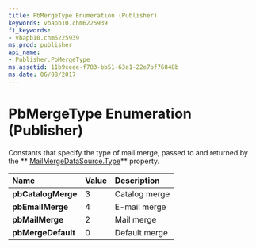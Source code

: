 ```yaml
---
title: PbMergeType Enumeration (Publisher)
keywords: vbapb10.chm6225939
f1_keywords:
- vbapb10.chm6225939
ms.prod: publisher
api_name:
- Publisher.PbMergeType
ms.assetid: 11b9ceee-f783-bb51-63a1-22e7bf76848b
ms.date: 06/08/2017
---
```



# PbMergeType Enumeration (Publisher)

Constants that specify the type of mail merge, passed to and returned by the  ** [MailMergeDataSource.Type](Publisher.MailMergeDataSource.Type.md)** property.



|**Name**|**Value**|**Description**|
|:-----|:-----|:-----|
| **pbCatalogMerge**|3|Catalog merge|
| **pbEmailMerge**|4|E-mail merge|
| **pbMailMerge**|2|Mail merge|
| **pbMergeDefault**|0|Default merge|

